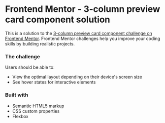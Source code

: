# Frontend Mentor - 3-column preview card component solution

This is a solution to the [3-column preview card component challenge on Frontend Mentor](https://www.frontendmentor.io/challenges/3column-preview-card-component-pH92eAR2-). Frontend Mentor challenges help you improve your coding skills by building realistic projects.

### The challenge

Users should be able to:

-   View the optimal layout depending on their device's screen size
-   See hover states for interactive elements

### Built with

-   Semantic HTML5 markup
-   CSS custom properties
-   Flexbox
